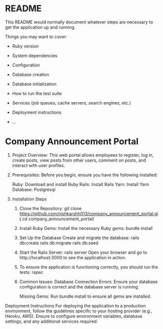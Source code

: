 # README

This README would normally document whatever steps are necessary to get the
application up and running.

Things you may want to cover:

* Ruby version

* System dependencies

* Configuration

* Database creation

* Database initialization

* How to run the test suite

* Services (job queues, cache servers, search engines, etc.)

* Deployment instructions

* ...

# Company Announcement Portal

1. Project Overview:
	This web portal allows employees to register, log in, create posts, view posts from other users, comment on posts, and interact with user profiles.

2. Prerequisites:
	Before you begin, ensure you have the following installed:

	Ruby: Download and install Ruby
	Rails: Install Rails
	Yarn: Install Yarn
	Database: Postgresql

3. Installation Steps
	1. Clone the Repository:
		git clone https://github.com/nishkarshh013/company_announcement_portal.git
		cd company_announcement_portal/

	2.	Install Ruby Gems:
		Install the necessary Ruby gems:
			bundle install

	3.	Set Up the Database
		Create and migrate the database:
			rails db:create
			rails db:migrate
			rails db:seed

	4.  Start the Rails Server:
			rails server
		Open your browser and go to http://localhost:3000 to see the application in action.

	5.  To ensure the application is functioning correctly, you should run the tests:
		rspec

	6. Common Issues:
		Database Connection Errors: Ensure your database configuration is correct and the database server is running.

		Missing Gems: Run bundle install to ensure all gems are installed.

Deployment Instructions
	For deploying the application to a production environment, follow the guidelines specific to your hosting provider (e.g., Heroku, AWS). Ensure to configure environment variables, database settings, and any additional services required.